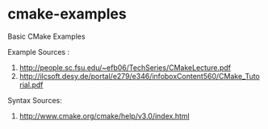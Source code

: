 # cmake-examples
Basic CMake Examples

Example Sources :
1. http://people.sc.fsu.edu/~efb06/TechSeries/CMakeLecture.pdf
2. http://ilcsoft.desy.de/portal/e279/e346/infoboxContent560/CMake_Tutorial.pdf

Syntax Sources:
1. http://www.cmake.org/cmake/help/v3.0/index.html
